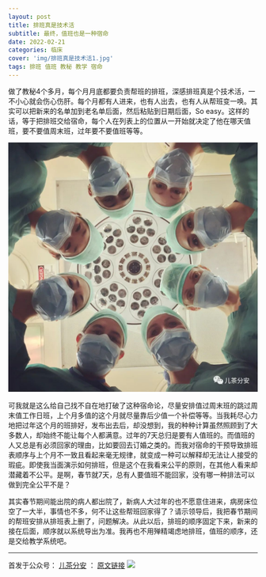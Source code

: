```yaml
---
layout: post
title: 排班真是技术活
subtitle: 最终，值班也是一种宿命
date: 2022-02-21
categories: 临床 
cover: 'img/排班真是技术活1.jpg'
tags: 排班 值班 教秘 教学 宿命
---
```


做了教秘4个多月，每个月月底都要负责帮班的排班，深感排班真是个技术活，一不小心就会伤心伤肝。每个月都有人进来，也有人出去，也有人从帮班变一唤。其实可以把新来的名单加到老名单后面，然后粘贴到日期后面，So easy。这样的话，等于把排班交给宿命，每个人在列表上的位置从一开始就决定了他在哪天值班，要不要值周末班，过年要不要值班等等。

![](../img/排班真是技术活2.jpg)

可我就是这么给自己找不自在地打破了这种宿命论，尽量安排值过周末班的跳过周末值工作日班，上个月多值的这个月就尽量靠后少值一个补偿等等。当我耗尽心力地把过年这个月的班排好，发布出去后，却没想到，我的种种计算虽然照顾到了大多数人，却始终不能让每个人都满意。过年的7天总归是要有人值班的。而值班的人又总是有必须回家的理由，比如要回去订婚之类的。而我对宿命的干预导致排班表顺序与上个月不一致且看起来毫无规律，就变成一种可以解释却无法让人接受的瑕疵。即使我当面演示如何排班，但是这个在我看来公平的原则，在其他人看来却潜藏着不公平。是啊，春节就7天，总有人要值班不能回家，没有哪一种排法可以做到完全公平不是？

其实春节期间能出院的病人都出院了，新病人大过年的也不愿意住进来，病房床位空了一大半，事情也不多，何不让这些帮班回家得了？请示领导后，我把春节期间的帮班安排从排班表上删了，问题解决。从此以后，排班的顺序固定下来，新来的接在后面，顺序就以系统导出为准。我再也不用殚精竭虑地排班，值班的顺序，还是交给教学系统吧。

----

首发于公众号： [儿茶分安](https://mp.weixin.qq.com/mp/profile_ext?action=home&__biz=MzA4MDQxMTk2Mg==&scene=124#wechat_redirect)  ：   [原文链接](https://mp.weixin.qq.com/s/TuredRUk_lw7LK48VIqWgg)
![]("img/微信公众号.jpg")